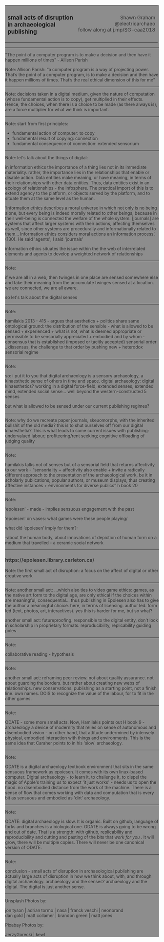
<section data-background="caa/jon-tyson-228428-unsplash.jpg">
<br><Br><br><Br><Br><Br><br><Br><br><Br><Br><Br><br><Br><br>
<div style="background-color: grey; opacity: 0.9">
<table style="width:100%">
  <tr>
  <td align="left">
  <h3 style="color:#000">small acts of disruption<br>in archaeological<br>publishing</h2></td>
  <td align="right">Shawn Graham<br> @electricarchaeo <br> follow along at j.mp/SG-caa2018
  </td>
  </tr>
  </table>


---

<section data-background="https://media.giphy.com/media/m8AyByZSDZ6DpE0XBl/giphy.gif">

<div style="background-color: grey; opacity: 0.9">
"The point of a computer program is to make a decision and then have it happen millions of times" - Allison Parish
</div>

Note:
Allison Parish: “a computer program is a way of projecting power. That’s the point of a computer program, is to make a decision and then have it happen millions of times. That’s the real ethical dimension of this for me”

---
<section data-background="caa/adrian-tormo-316868-unsplash.jpg">

Note:
decisions taken in a digital medium, given the nature of computation (whose fundamental action is to copy), get multiplied in their effects. Hence, the choices, when there is a choice to be made (as there always is), are a force multiplier for what we think is important.

---

<section data-background="caa/monkey-3098404_1280.jpg">

Note:
start from first principles:
- fundamental action of computer: to copy
- fundamental result of copying: connection
- fundamental consequence of connection: extended sensorium

---

<section data-background="caa/nasa-43567-unsplash.jpg">

Note:
let's talk about the things of digital:

in information ethics the importance of a thing lies not in its immediate materiality. rather, the importance lies in the relationships that enable or disable action. Data entities make meaning, or have meaning, in terms of their relationships with other data entities. Thus, data entities exist in an ecology of relationships - the Infosphere. The practical import of this is to extend agency to the platform, or objects served by the platform, and to situate them at the same level as the human.


‘Information ethics describes a moral universe in which not only is no being alone, but every being is indeed morally related to other beings, because in their well-being is connected the welfare of the whole system. [journals] are systems that affect larger systems with their actions, affecting themselves as well, since other systems are procedurally and informationally related to them… Information ethics considers moral actions an information process’. (130). He said 'agents'; I said 'journals'


information ethics situates the issue within the the web of interrelated elements and agents to develop a weighted network of relationships

---

<section data-background="caa/franck-veschi-517860-unsplash.jpg">

Note:

if we are all in a web, then twinges in one place are sensed somewhere else and take their meaning from the accumulate twinges sensed at a location. we are connected, we are all aware.

so let's talk about the digital senses

---

<section data-background="https://cdn.manomano.fr/cartello-segnaletica-vietato-lingresso-ai-non-addetti-ai-lavori-cm-30x20-P-335196-1052862_1.jpg">

Note:

hamilakis 2013 - 415 - argues that aesthetics + politics share same ontological ground: the distribution of the sensible - what is allowed to be sensed + experienced + what is not, what is deemed appropriate or permissible to be sensorially appreciated + embodied and by whom - consensus that is established (imposed or tacitly accepted) sensorial order _ dissensus, the challenge to that order by pushing new + heterodox sensorial regime

---

<section data-background="caa/neonbrand-395901-unsplash.jpg">

Note:

so: i put it to you that digital archaeology is a sensory archaeology, a kinaesthetic sense of others in time and space.
digital archaeology: digital kinaesthetics? working in a digital force-field, extended senses, extended mind, extended social sense… well beyond the western-constructed 5 senses

but what is allowed to be sensed under our current publishing regimes?

---
<section data-background="caa/dan-gold-523168-unsplash.jpg">

Note:
why do we recreate paper journals, skeuomorphs, with the inherited bullshit of the old media? this is to shut ourselves off from our digital kinaesthetia? This is what leads to some current issues with publishing: undervalued labour; profiteering/rent seeking; cognitive offloading of judging quality

---
<section data-background="caa/matt-collamer-555626-unsplash.jpg">

Note:

hamilakis talks not of senses but of a sensorial field that returns affectivity to our work - “sensoriality + affectivity also enable + invite a radically different approach to the presentation of the archaeological work, be it in scholarly publications, popular authors, or museum displays, thus creating affective instances + environments for diverse publics” h book 20

---

<section data-background="https://epoiesen.library.carleton.ca/imgs/Signature_Nikosthenes_F102.jpg">

Note:

‘epoiesen’ - made - implies sensuous engagement with the past

‘epoiesen’ on vases: what games were these people playing/

what did ‘epoiesen’ imply for them?:

  -about the human body, about innovations of depiction of human form on a medium that travelled - a ceramic social network

---

<section data-background="caa/epoiesen-cover.png">


<div style="background-color: grey; opacity: 0.9">
<h3>https://epoiesen.library.carleton.ca/</h3>
</div>

Note:
the first small act of disruption: a focus on the affect of digital or other creative work

---

<section data-background="caa/inside-epoiesen.png">

Note:
another small act: ...which also ties to video game ethics: games, as the native art form to the digital age, are only ethical if the choices within are meaningful, consequential... thus publishing in Epoiesen also has to give the author a meaningful choice. here, in terms of licensing. author led. form led (text, photos, art, interactives). yes this is harder for me, but so what?

another small act: futureproofing. responsible to the digital entity, don't lock in scholarship in proprietary formats. reproducibility, replicability guiding poles

---

<section data-background="caa/annotated-epoiesen.png">

Note:

collaborative reading - hypothesis

---

<section data-background="caa/response-epoiesen.png">

Note:

another small act: reframing peer review. not about quality assurance. not about guarding the borders. but rather about creating new webs of relationships. new conservations. publishing as a starting point, not a finish line. own names. DOIS to recognize the value of the labour, for to fit in the other games.

---
<section data-background="caa/o-date.png">

Note:

ODATE - some more small acts. Now, Hamilakis points out H book 9 - archaeology a device of modernity that relies on sense of autonomous and disembodied vision - on other hand, that attitude undermined by intensely physical, embodied interaction with things and environments. This is the same idea that Caraher points to in his 'slow' archaeology.

---

<section data-background="caa/road-90390_640.jpg">

Note:

ODATE is a digital archaeology textbook environment that sits in the same sensuous framework as epoiesen. It comes with its own  linux-based computer. Digital archaeology - to learn it, to challenge it, to dispel the magic of Apple's training us to expect 'it just works' - needs us to open the hood. no disembodied distance from the work of the machine. There is a sense of flow that comes working with data and computation that is every bit as sensuous and embodied as 'dirt' archaeology.

---

<section data-background="caa/brandon-green-321795-unsplash.jpg">

Note:

ODATE: digital archaeology is slow. It is organic. Built on github, language of forks and branches is a biological one. ODATE is always going to be wrong and out of date. That is a strength: with github, replicability and reproducibility and cutting and pasting of the bits that _work for you_ . It will grow, there will be multiple copies. There will never be one canonical version of ODATE.

---

<section data-background="caa/matt-jones-42954-unsplash.jpg">

Note:

conclusion - small acts of disruption in archaeological publishing are actually large acts of disruption in how we think about, with, and through digital archaeology. archaeology and the senses? archaeology and the digital. The digital is just another sense.

---
Unsplash Photos by:

jon tyson | adrian tormo | nasa | franck veschi | neonbrand <br>
dan gold | matt collamer | brandon green | matt jones

Pixabay Photos by:

JerzyGorecki | kewl
